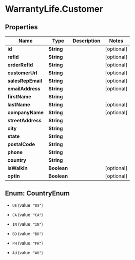 # WarrantyLife.Customer

## Properties
Name | Type | Description | Notes
------------ | ------------- | ------------- | -------------
**id** | **String** |  | [optional] 
**refId** | **String** |  | [optional] 
**orderRefId** | **String** |  | [optional] 
**customerUrl** | **String** |  | [optional] 
**salesRepEmail** | **String** |  | [optional] 
**emailAddress** | **String** |  | [optional] 
**firstName** | **String** |  | 
**lastName** | **String** |  | [optional] 
**companyName** | **String** |  | [optional] 
**streetAddress** | **String** |  | 
**city** | **String** |  | 
**state** | **String** |  | 
**postalCode** | **String** |  | 
**phone** | **String** |  | 
**country** | **String** |  | 
**isWalkIn** | **Boolean** |  | [optional] 
**optIn** | **Boolean** |  | [optional] 


<a name="CountryEnum"></a>
## Enum: CountryEnum


* `US` (value: `"US"`)

* `CA` (value: `"CA"`)

* `IN` (value: `"IN"`)

* `BD` (value: `"BD"`)

* `PH` (value: `"PH"`)

* `AU` (value: `"AU"`)




